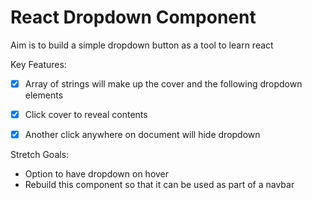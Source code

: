 # React Dropdown Component

Aim is to build a simple dropdown button as a tool to learn react




Key Features:
 - [x] Array of strings will make up the cover and the following dropdown elements
 - [x] Click cover to reveal contents
 - [x] Another click anywhere on document will hide dropdown



Stretch Goals:
 - Option to have dropdown on hover
 - Rebuild this component so that it can be used as part of a navbar
